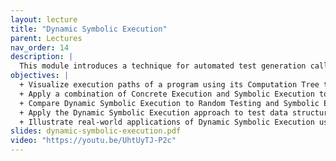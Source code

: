 ```yaml
---
layout: lecture
title: "Dynamic Symbolic Execution"
parent: Lectures
nav_order: 14
description: |
  This module introduces a technique for automated test generation called Dynamic Symbolic Execution (DSE). DSE is an example of a hybrid analysis: it collaboratively combines static analysis and dynamic analysis. You’ll learn how it outperforms both random testing, which is based on purely dynamic analysis, and symbolic execution, which is based on purely static analysis. You’ll also learn about the effectiveness of the DSE approach in testing various real-world applications.
objectives: |
  + Visualize execution paths of a program using its Computation Tree to understand how Dynamic Symbolic Execution works.
  + Apply a combination of Concrete Execution and Symbolic Execution to generate numeric and pointer inputs as part of Dynamic Symbolic Execution.
  + Compare Dynamic Symbolic Execution to Random Testing and Symbolic Execution.
  + Apply the Dynamic Symbolic Execution approach to test data structures.
  + Illustrate real-world applications of Dynamic Symbolic Execution using examples.
slides: dynamic-symbolic-execution.pdf
video: "https://youtu.be/UhtUyTJ-P2c"
---
```

